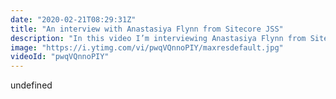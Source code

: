 ```yaml
---
date: "2020-02-21T08:29:31Z"
title: "An interview with Anastasiya Flynn from Sitecore JSS"
description: "In this video I’m interviewing Anastasiya Flynn from Sitecore. Anastasiya is a full-stack developer and currently works at Sitecore, a marketing platform with advanced content personalization features, as the Front-End Technical Evangelist. She evangelizes JavaScript, the front-end community, and Sitecore’s JavaScript Services (JSS) SDK, which enables Sitecore to run “headlessly” so that front-end devs can build a single page app presentation layer using Vue, React, React Native, or Angular.\n\nAnastasiya and I discuss how she landed her job at Sitecore, and we dig deeper into some personal history. She shares her inspirational story on how she got to be where she is now in life. Pay attention, this will inspire you :)\n\nIn this video series I interview people that are amazing at their jobs in the tech industry. I try to find out what makes these people shine - how to they deliver such high quality work? What tools and best practices do they recommend?\n\n0:00 introduction \n1:25 About public speaking\r\n2:45 Moving from an agency to a product company\r\n5:22 The direction Sitecore JSS is taking with front-end technology\r\n6:41 What makes Anastasiya a good product avengalist\r\n8:10 How to be successful with JSS without Sitecore specific knowledge.\r\n11:30 About building community and how challenges in life can make you successful. \r\n16:54 Tech gives opportunities to everyone who is able to buy a computer.\r\n19:03 About creativity\r\n21:00 cats! Everybody should own a pet.\r\n21:41 Is there anything you are good at that nobody knows about?\r\n22:20 About being a woman in tech\r\n26:20 If you had a billboard that millions of people could see, what would you write on it?\n\nFollow Anastasiya here:\nhttps://twitter.com/AnastasiyaFlynn\nhttps://codealamode.blog/\nhttps://jss.sitecore.com \n\nFollow me here:\nWebsite: https://timbenniks.nl/\nTwitter: https://twitter.com/timbenniks\nGithub: https://github.com/timbenniks\n\n#sitecorejss #interview"
image: "https://i.ytimg.com/vi/pwqVQnnoPIY/maxresdefault.jpg"
videoId: "pwqVQnnoPIY"
---
```


undefined